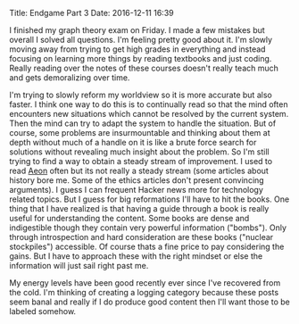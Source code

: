 Title: Endgame Part 3
Date: 2016-12-11 16:39

I finished my graph theory exam on Friday. I made a few mistakes but overall I solved all questions. I'm feeling pretty good about it. I'm slowly moving away from trying to get high grades in everything and instead focusing on learning more things by reading textbooks and just coding. Really reading over the notes of these courses doesn't really teach much and gets demoralizing over time.

I'm trying to slowly reform my worldview so it is more accurate but also faster. I think one way to do this is to continually read so that the mind often encounters new situations which cannot be resolved by the current system. Then the mind can try to adapt the system to handle the situation. But of course, some problems are insurmountable and thinking about them at depth without much of a handle on it is like a brute force search for solutions without revealing much insight about the problem. So I'm still trying to find a way to obtain a steady stream of improvement. I used to read [Aeon](aeon.co) often but its not really a steady stream (some articles about history bore me. Some of the ethics articles don't present convincing arguments). I guess I can frequent Hacker news more for technology related topics. But I guess for big reformations I'll have to hit the books. One thing that I have realized is that having a guide through a book is really useful for understanding the content. Some books are dense and indigestible though they contain very powerful information ("bombs"). Only through introspection and hard consideration are these books ("nuclear stockpiles") accessible. Of course thats a fine price to pay considering the gains. But I have to approach these with the right mindset or else the information will just sail right past me.

My energy levels have been good recently ever since I've recovered from the cold. I'm thinking of creating a logging category because these posts seem banal and really if I do produce good content then I'll want those to be labeled somehow.

